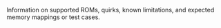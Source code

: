   Information on supported ROMs, quirks, known limitations, and expected memory mappings or test cases.